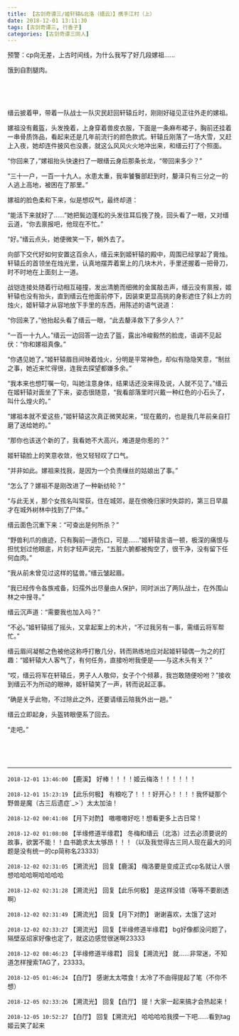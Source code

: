 ```yaml
---
title: 【古剑奇谭三/姬轩辕&北洛（缙云）】携手江村（上）
date: 2018-12-01 13:11:30
tags: [古剑奇谭三, 行香子]
categories: [古剑奇谭三同人]
---
```


<p>预警：cp向无差，上古时间线，为什么我写了好几段嫘祖……</p> 
<p>饿到自割腿肉。</p> 
<p>&nbsp;</p> 
<p>&nbsp;</p> 
<p>缙云披着甲，带着一队战士一队灾民赶回轩辕丘时，刚刚好碰见正往外走的嫘祖。</p> 
<p>嫘祖没有戴盔，头发挽着，上身穿着兽皮衣服，下面是一条麻布裙子，胸前还挂着一串骨质饰品，看起来还是几年前流行的颜色款式。轩辕丘刚落了一场大雪，又赶上入夜，她却连件披风也没裹，就这么风风火火地冲出来，和缙云打了个照面。</p> 
<p>“你回来了，”嫘祖抬头快速扫了一眼缙云身后那条长龙，“带回来多少？”</p> 
<p>“三十一户，一百一十九人。水患太重，我率饕餮部赶到时，嫠泽只有三分之一的人逃上高地，被困在了那里。”</p> 
<p>嫘祖的脸色柔和下来，似是想叹气，最终却道：</p> 
<p>“能活下来就好了……”她把鬓边蓬松的头发往耳后挽了挽，回头看了一眼，又对缙云道，“你去禀报吧，他现在不忙。”</p> 
<p>“好。”缙云点头，她便微笑一下，朝外去了。</p> 
<p>向部下交代好如何安置这百余人，缙云来到姬轩辕的殿中，周围已经掌起了膏烛。轩辕丘的首领坐在烛光里，认真地摆弄着案上的几块木片，手里还握着一把骨刀，时不时地在上面刻上一道。</p> 
<p>战铠连接处随着行动相互碰撞，发出清脆而细微的金属敲击声，缙云没有禀报，姬轩辕也没有抬头，直到缙云在他面前停下，因装束更显高挑的身影遮住了斜上方的烛火，姬轩辕才从容地放下手里的东西，用陈述的语气说道：</p> 
<p>“你回来了，”他抬起头看了缙云一眼，“此去嫠泽救下了多少人？”</p> 
<p>“一百一十九人。”缙云一边回答一边去了盔，露出冷峻毅然的脸庞，语调不见起伏：“你和嫘祖真像。”</p> 
<p>“你遇见她了。”姬轩辕眉目间映着烛火，分明是平常神色，却似有隐隐笑意，“制丝之事，她近来忙得很，连我去探望都嫌多余。”</p> 
<p>“我本来也想叮嘱一句，叫她注意身体，结果话还没来得及说，人就不见了。”缙云在姬轩辕对面坐了下来，姿态很随意，“我看部落里时兴戴一种红色的小石头了，叫什么煌火的。”</p> 
<p>“嫘祖本就不爱这些，”姬轩辕这次真正微笑起来，“现在戴的，也是我几年前亲自打磨了送给她的。”</p> 
<p>“那你也该送个新的了，我看她不大高兴，难道是你惹的？”</p> 
<p>姬轩辕脸上的笑意收敛，他又轻轻叹了口气。</p> 
<p>“并非如此。嫘祖来找我，是因为一个负责缫丝的姑娘出了事。”</p> 
<p>“怎么了？嫘祖不是刚改进了一种新纺轮？”</p> 
<p>“与此无关，那个女孩名叫常荻，住在城郊，是在傍晚归家时失踪的，第三日早晨才在城外树林中找到了尸体。”</p> 
<p>缙云面色沉重下来：“可查出是何所杀？”</p> 
<p>“野兽利爪的痕迹，只有胸前一道伤口，可是……”姬轩辕言语一顿，极深的痛恨与担忧划过他眼底，片刻才轻声说完，“五脏六腑都被掏空了，很干净，没有留下任何血肉。”</p> 
<p>“我从前未曾见过这样的猛兽。”缙云皱起眉。</p> 
<p>“我已经传令各族戒备，妇孺外出尽量由人保护，同时派出了两队战士，在外围山林之中搜寻。”</p> 
<p>缙云沉声道：“需要我也加入吗？”</p> 
<p>“不必。”姬轩辕摇了摇头，又拿起案上的木片，“不过我另有一事，需缙云将军帮忙。”</p> 
<p>缙云眉间凝郁之色被他这称呼打散几分，转而熟练地应对起姬轩辕偶一为之的打趣：“姬轩辕大人客气了，有何任务，直接吩咐我便是——与这木头有关？”</p> 
<p>“哎，缙云将军在轩辕丘，男子人人敬仰，女子个个倾慕，我岂敢随便吩咐？”接收到缙云不为所动的眼神，姬轩辕笑了一声，转而说起正事。</p> 
<p>“确是关乎此物，不过除此之外，还要请缙云陪我外出一趟。”</p> 
<p>缙云立即起身，头盔转眼便系了回去。</p> 
<p>“走吧。”</p> 
<p>&nbsp;</p> 
<p>&nbsp;</p>

<!-- more -->

---

`2018-12-01 13:46:00` 【鹿溪】 好棒！！！！姬云梅洛！！！！！！

`2018-12-01 15:23:19` 【此乐何极】 有粮吃了！！！好开心！！！！我怀疑那个野兽是魔（古三后遗症´\_>`）太太加油！

`2018-12-02 00:41:08` 【月下对酌】 嗷嗷嗷好吃！想看更多上古日常！

`2018-12-02 01:08:08` 【半缘修道半缘君】 冬梅和缙云（北洛）过去必须要说的故事，欲罢不能！！血书跪求太太够昂！！！（以及我觉得古三同人现在最大的问题是没有统一的cp简称名23333）

`2018-12-02 02:31:05` 【溯流光】 回复【鹿溪】 梅洛要是变成正式cp名就让人很想哈哈哈啊哈哈哈哈

`2018-12-02 02:31:28` 【溯流光】 回复【此乐何极】 是这样没错（等等不要剧透啊）

`2018-12-02 02:31:49` 【溯流光】 回复【月下对酌】 谢谢喜欢，太饿了这对

`2018-12-02 02:33:27` 【溯流光】 回复【半缘修道半缘君】 bg好像都没问题了，隔壁巫炤家好像也定了，就这边感觉很迷啊23333

`2018-12-02 08:46:23` 【半缘修道半缘君】 回复【溯流光】 就……非常迷，不知道怎样搜索TAG了，23333。

`2018-12-05 01:46:24` 【白厅】 感谢太太喂食！太冷了不由得提起了笔（不你不想）

`2018-12-05 02:33:26` 【溯流光】 回复【白厅】 提！大家一起来搞才会热起来！

`2018-12-05 10:52:27` 【白厅】 回复【溯流光】 哈哈哈哈我摸一下吧……看到tag姬云笑了起来
